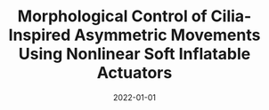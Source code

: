 ---
title: "Morphological Control of Cilia-Inspired Asymmetric Movements Using Nonlinear Soft Inflatable Actuators"
collection: publications
permalink: /publication/2022-01-01-Morphological-Control-of-Cilia-Inspired-Asymmetric-Movements-Using-Nonlinear-Soft-Inflatable-Actuators
date: 2022-01-01
venue: 'Frontiers in Robotics and AI'
link: 'https://doi.org/10.3389/frobt.2021.788067'
citation: ' <b>Edoardo Milana</b>,  Bert Van Raemdonck,  Andrea Casla,  Michael De Volder,  Dominiek Reynaerts,  Benjamin Gorissen, &quot;Morphological Control of Cilia-Inspired Asymmetric Movements Using Nonlinear Soft Inflatable Actuators.&quot; <i>Frontiers in Robotics and AI</i>, 2022.'
---